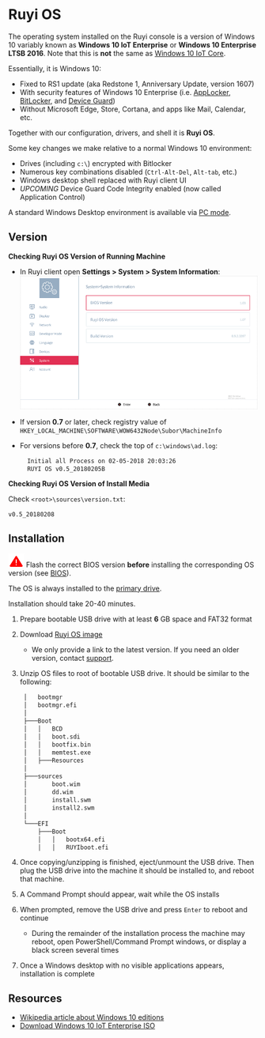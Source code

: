 # Ruyi OS

The operating system installed on the Ruyi console is a version of Windows 10 variably known as __Windows 10 IoT Enterprise__ or __Windows 10 Enterprise LTSB 2016__.  Note that this is __not__ the same as [Windows 10 IoT Core](https://developer.microsoft.com/en-us/windows/iot).   

Essentially, it is Windows 10:

* Fixed to RS1 update (aka Redstone 1, Anniversary Update, version 1607)
* With security features of Windows 10 Enterprise (i.e. [AppLocker](https://docs.microsoft.com/en-us/windows/security/threat-protection/applocker/applocker-overview), [BitLocker](https://docs.microsoft.com/en-us/windows/security/information-protection/bitlocker/bitlocker-overview), and [Device Guard](https://docs.microsoft.com/en-us/windows/security/threat-protection/device-guard/device-guard-deployment-guide))
* Without Microsoft Edge, Store, Cortana, and apps like Mail, Calendar, etc.

Together with our configuration, drivers, and shell it is __Ruyi OS__.

Some key changes we make relative to a normal Windows 10 environment:

* Drives (including `c:\`) encrypted with Bitlocker
* Numerous key combinations disabled (`Ctrl-Alt-Del`, `Alt-tab`, etc.)
* Windows desktop shell replaced with Ruyi client UI
* _UPCOMING_ Device Guard Code Integrity enabled (now called Application Control)

A standard Windows Desktop environment is available via [PC mode](pc_mode.md).

## Version

__Checking Ruyi OS Version of Running Machine__

- In Ruyi client open __Settings > System > System Information__:  
    ![](/docs/img/version.png)
- If version __0.7__ or later, check registry value of `HKEY_LOCAL_MACHINE\SOFTWARE\WOW6432Node\Subor\MachineInfo`
- For versions before __0.7__, check the top of `c:\windows\ad.log`:

        Initial all Process on 02-05-2018 20:03:26
        RUYI OS v0.5_20180205B


__Checking Ruyi OS Version of Install Media__

Check `<root>\sources\version.txt`:
```
v0.5_20180208
```

## Installation

![](/docs/img/warning.png) Flash the correct BIOS version __before__ installing the corresponding OS version (see [BIOS](bios.md)).

The OS is always installed to the [primary drive](harddrive.md).

Installation should take 20-40 minutes.

1. Prepare bootable USB drive with at least __6__ GB space and FAT32 format
1. Download [Ruyi OS image](http://dev.playruyi.com/uservices)
    - We only provide a link to the latest version.  If you need an older version, contact [support](support.md).
1. Unzip OS files to root of bootable USB drive.  It should be similar to the following:  

        │   bootmgr
        │   bootmgr.efi
        │
        ├───Boot
        │   │   BCD
        │   │   boot.sdi
        │   │   bootfix.bin
        │   │   memtest.exe
        │   ├───Resources
        │
        ├───sources
        │       boot.wim
        │       dd.wim
        │       install.swm
        │       install2.swm
        │
        └───EFI
            ├───Boot
            │   │   bootx64.efi
            │   │   RUYIboot.efi

1. Once copying/unzipping is finished, eject/unmount the USB drive.  Then plug the USB drive into the machine it should be installed to, and reboot that machine.
1. A Command Prompt should appear, wait while the OS installs
1. When prompted, remove the USB drive and press `Enter` to reboot and continue
    - During the remainder of the installation process the machine may reboot, open PowerShell/Command Prompt windows, or display a black screen several times
1. Once a Windows desktop with no visible applications appears, installation is complete

## Resources

* [Wikipedia article about Windows 10 editions](https://en.wikipedia.org/wiki/Windows_10_editions)
* [Download Windows 10 IoT Enterprise ISO](https://www.microsoft.com/en-us/evalcenter/evaluate-windows-10-enterprise)
